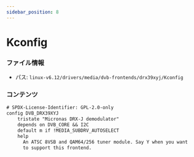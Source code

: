 ```yaml
---
sidebar_position: 8
---
```

# Kconfig

### ファイル情報

- パス: `linux-v6.12/drivers/media/dvb-frontends/drx39xyj/Kconfig`

### コンテンツ

```txt
# SPDX-License-Identifier: GPL-2.0-only
config DVB_DRX39XYJ
	tristate "Micronas DRX-J demodulator"
	depends on DVB_CORE && I2C
	default m if !MEDIA_SUBDRV_AUTOSELECT
	help
	  An ATSC 8VSB and QAM64/256 tuner module. Say Y when you want
	  to support this frontend.

```
